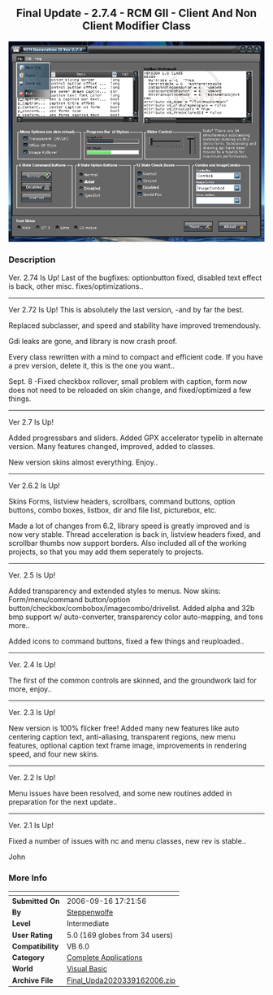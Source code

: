 ﻿<div align="center">

## Final Update \- 2\.7\.4 \- RCM GII \- Client And Non Client Modifier Class

<img src="PIC2006916185304818.gif">
</div>

### Description

Ver. 2.74 Is Up! Last of the bugfixes: optionbutton fixed, disabled text effect is back, other misc. fixes/optimizations.. 

----

Ver 2.72 Is Up! This is absolutely the last version, -and by far the best.

Replaced subclasser, and speed and stability have improved tremendously.

Gdi leaks are gone, and library is now crash proof.

Every class rewritten with a mind to compact and efficient code. If you have a prev version, delete it, this is the one you want..

Sept. 8 -Fixed checkbox rollover, small problem with caption, form now does not need to be reloaded on skin change, and fixed/optimized a few things.

----

Ver 2.7 Is Up!

Added progressbars and sliders. Added GPX accelerator typelib in alternate version. Many features changed, improved, added to classes.

New version skins almost everything. Enjoy..

----

Ver 2.6.2 Is Up!

Skins Forms, listview headers, scrollbars, command buttons, option buttons, combo boxes, listbox, dir and file list, picturebox, etc.

Made a lot of changes from 6.2, library speed is greatly improved and is now very stable. Thread acceleration is back in, listview headers fixed, and scrollbar thumbs now support borders. Also included all of the working projects, so that you may add them seperately to projects.

----

Ver. 2.5 Is Up!

Added transparency and extended styles to menus. Now skins: Form/menu/command button/option button/checkbox/combobox/imagecombo/drivelist. Added alpha and 32b bmp support w/ auto-converter, transparency color auto-mapping, and tons more..

Added icons to command buttons, fixed a few things and reuploaded..

----

Ver. 2.4 Is Up!

The first of the common controls are skinned, and the groundwork laid for more, enjoy..

----

Ver. 2.3 Is Up!

New version is 100% flicker free! Added many new features like auto centering caption text, anti-aliasing, transparent regions, new menu features, optional caption text frame image, improvements in rendering speed, and four new skins.

----

Ver. 2.2 Is Up!

Menu issues have been resolved, and some new routines added in preparation for the next update..

----

Ver. 2.1 Is Up!

Fixed a number of issues with nc and menu classes, new rev is stable..

John
 
### More Info
 


<span>             |<span>
---                |---
**Submitted On**   |2006-09-16 17:21:56
**By**             |[Steppenwolfe](https://github.com/Planet-Source-Code/PSCIndex/blob/master/ByAuthor/steppenwolfe.md)
**Level**          |Intermediate
**User Rating**    |5.0 (169 globes from 34 users)
**Compatibility**  |VB 6\.0
**Category**       |[Complete Applications](https://github.com/Planet-Source-Code/PSCIndex/blob/master/ByCategory/complete-applications__1-27.md)
**World**          |[Visual Basic](https://github.com/Planet-Source-Code/PSCIndex/blob/master/ByWorld/visual-basic.md)
**Archive File**   |[Final\_Upda2020339162006\.zip](https://github.com/Planet-Source-Code/steppenwolfe-final-update-2-7-4-rcm-gii-client-and-non-client-modifier-class__1-66155/archive/master.zip)








